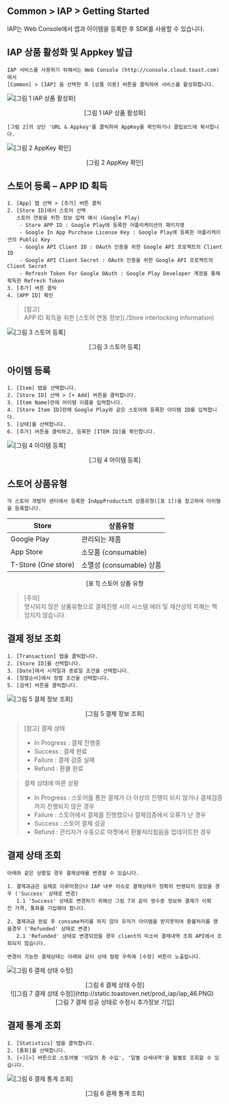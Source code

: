 ## Common > IAP > Getting Started

IAP는 Web Console에서 앱과 아이템을 등록한 후 SDK를 사용할 수 있습니다.

## IAP 상품 활성화 및 Appkey 발급

```
IAP 서비스를 사용하기 위해서는 Web Console (http://console.cloud.toast.com)에서
[Common] > [IAP] 을 선택한 후 [상품 이용] 버튼을 클릭하여 서비스를 활성화합니다.
```

![[그림 1 IAP 상품 활성화]](http://static.toastoven.net/prod_iap/iap_n_30.png)
<center>[그림 1 IAP 상품 활성화]</center>

```
[그림 2]의 상단 'URL & Appkey'를 클릭하여 AppKey를 확인하거나 클립보드에 복사합니다.
```

![[그림 2 AppKey 확인]](http://static.toastoven.net/prod_iap/iap_n_31.png)
<center>[그림 2 AppKey 확인]</center>

## 스토어 등록 – APP ID 획득

```
1. [App] 탭 선택 > [추가] 버튼 클릭  
2. [Store ID]에서 스토어 선택  
   스토어 연동을 위한 정보 입력 예시 (Google Play)  
    - Store APP ID : Google Play에 등록한 어플리케이션의 패키지명  
    - Google In App Purchase License Key : Google Play에 등록한 어플리케이션의 Public Key  
    - Google API Client ID : OAuth 인증을 위한 Google API 프로젝트의 Client ID  
    - Google API Client Secret : OAuth 인증을 위한 Google API 프로젝트의 Client Secret  
    - Refresh Token For Google OAuth : Google Play Developer 계정을 통해 획득한 Refresh Token  
3. [추가] 버튼 클릭  
4. [APP ID] 확인
```

> [참고]  
> APP ID 획득을 위한 [스토어 연동 정보](./Store interlocking information)    

![[그림 3 스토어 등록]](http://static.toastoven.net/prod_iap/iap_n_32.png)
<center>[그림 3 스토어 등록]</center>

## 아이템 등록

```
1. [Item] 탭을 선택합니다.  
2. [Store ID] 선택 > [+ Add] 버튼을 클릭합니다.  
3. [Item Name]란에 아이템 이름을 입력합니다.  
4. [Store Item ID]란에 Google Play와 같은 스토어에 등록한 아이템 ID를 입력합니다.  
5. [상태]를 선택합니다.  
6. [추가] 버튼을 클릭하고, 등록한 [ITEM ID]를 확인합니다.  
```

![[그림 4 아이템 등록]](http://static.toastoven.net/prod_iap/iap_n_33.png)
<center>[그림 4 아이템 등록]</center>

## 스토어 상품유형

```
각 스토어 개발자 센터에서 등록한 InAppProducts의 상품유형([표 1])을 참고하여 아이템을 등록합니다.
```

|Store|	상품유형|
|---|---|
|Google Play|	관리되는 제품|
|App Store|	소모품 (consumable)|
|T-Store (One store)|	소멸성 (consumable) 상품|

<center>[표 1] 스토어 상품 유형</center>

> [주의]  
> 명시되지 않은 상품유형으로 결제진행 시의 시스템 에러 및 재산상의 피해는 책임지지 않습니다.

## 결제 정보 조회

```
1. [Transaction] 탭을 클릭합니다.  
2. [Store ID]를 선택합니다.  
3. [Date]에서 시작일과 종료일 조건을 선택합니다.  
4. [정렬순서]에서 정렬 조건을 선택합니다.
5. [검색] 버튼을 클릭합니다.  
```

![[그림 5 결제 정보 조회]](http://static.toastoven.net/prod_iap/iap_n_44.png)
<center>[그림 5 결제 정보 조회]</center>

> [참고]
> 결제 상태   
>  - In Progress : 결제 진행중   
>  - Success : 결제 완료   
>  - Failure : 결제 검증 실패
>  - Refund : 환불 완료

> 결제 상태에 따른 상황  
>  - In Progress : 스토어를 통한 결제가 더 이상의 진행이 되지 않거나 결제검증까지 진행되지 않은 경우  
>  - Failure : 스토어에서 결제를 진행했으나 결제검증에서 오류가 난 경우  
>  - Success : 스토어 결제 성공
>  - Refund : 관리자가 수동으로 마켓에서 환불처리됬음을 업데이트한 경우


## 결제 상태 조회
```
아래와 같은 상황일 경우 결제상태를 변경할 수 있습니다.

1. 결제과금은 실제로 이루어졌으나 IAP 내부 이슈로 결제상태가 정확히 반영되지 않았을 경우 ('Success' 상태로 변경)
   1.1 'Success' 상태로 변경하기 위해선 그림 7과 같이 영수증 정보와 결제가 이뤄진 가격, 통화를 기입해야 합니다.

2. 결제과금 완료 후 consume처리를 하지 않아 유저가 아이템을 받지못하여 환불처리를 했을경우 ('Refunded' 상태로 변경)
   2.1 'Refunded' 상태로 변경되었을 경우 client의 미소비 결제내역 조회 API에서 조회되지 않습니다.

변경이 가능한 결제상태는 아래와 같이 상태 컬럼 우측에 [수정] 버튼이 노출됩니다.
```
![[그림 6 결제 상태 수정]](http://static.toastoven.net/prod_iap/iap_45.png)
<center>[그림 6 결제 상태 수정]</center>
 
![[그림 7 결제 상태 수정]](http://static.toastoven.net/prod_iap/iap_46.PNG)
<center>[그림 7 결제 성공 상태로 수정시 추가정보 기입]</center>




## 결제 통계 조회

```
1. [Statistics] 탭을 클릭합니다.  
2. [통화]를 선택합니다.  
3. [<][>] 버튼으로 스토어별 '이달의 총 수입', '일별 상세내역'을 월별로 조회할 수 있습니다.  
```

![[그림 6 결제 통계 조회]](http://static.toastoven.net/prod_iap/iap_n_35.png)
<center>[그림 6 결제 통계 조회]</center>
